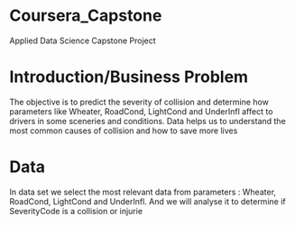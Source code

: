 # Coursera_Capstone
Applied Data Science Capstone Project

# Introduction/Business Problem
The objective is to predict the severity of collision and determine how parameters like Wheater, RoadCond, LightCond and UnderInfl affect to drivers in some sceneries and conditions. Data helps us to understand the most common causes of collision and how to save more lives 

# Data
In data set we select the most relevant data from parameters : Wheater, RoadCond, LightCond and UnderInfl. And we will analyse it to determine if SeverityCode is a collision or injurie 
